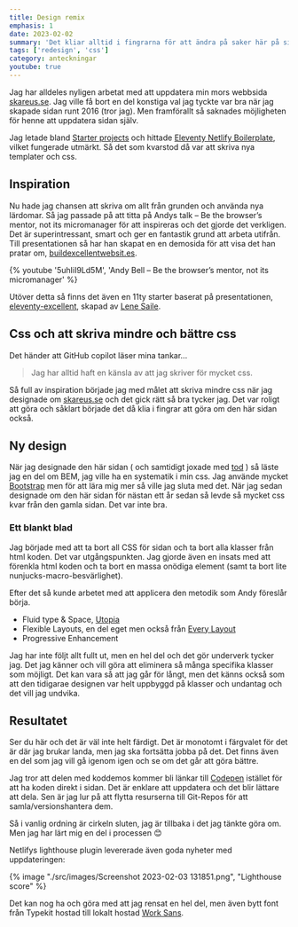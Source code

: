 ```yaml
---
title: Design remix
emphasis: 1
date: 2023-02-02
summary: 'Det kliar alltid i fingrarna för att ändra på saker här på sidan och särskilt då jag hittar något nytt intressant. Efter att jag tittat på Andy Bells talk, "Be the browser’s mentor, not its micromanager" och applicerat det på en sida var jag helt enkelt tvungen att applicera det här.'
tags: ['redesign', 'css']
category: anteckningar
youtube: true
---
```


Jag har alldeles nyligen arbetat med att uppdatera min mors webbsida [skareus.se](https://www.skareus.se). Jag ville få bort en del konstiga val jag tyckte var bra när jag skapade sidan runt 2016 (tror jag). Men framförallt så saknades möjligheten för henne att uppdatera sidan själv.

Jag letade bland [Starter projects](https://www.11ty.dev/docs/starter/) och hittade [Eleventy Netlify Boilerplate](https://eleventy-netlify-boilerplate.netlify.app/), vilket fungerade utmärkt. Så det som kvarstod då var att skriva nya templater och css.

## Inspiration

Nu hade jag chansen att skriva om allt från grunden och använda nya lärdomar. Så jag passade på att titta på Andys talk – Be the browser’s mentor, not its micromanager för att inspireras och det gjorde det verkligen. Det är superintressant, smart och ger en fantastik grund att arbeta utifrån. Till presentationen så har han skapat en en demosida för att visa det han pratar om, [buildexcellentwebsit.es](https://buildexcellentwebsit.es/).

{% youtube '5uhIiI9Ld5M', 'Andy Bell – Be the browser’s mentor, not its micromanager' %}

Utöver detta så finns det även en 11ty starter baserat på presentationen, [eleventy-excellent](https://eleventy-excellent.netlify.app/), skapad av [Lene Saile](https://www.lene.dev/).

## Css och att skriva mindre och bättre css

Det händer att GitHub copilot läser mina tankar...

> Jag har alltid haft en känsla av att jag skriver för mycket css.

Så full av inspiration började jag med målet att skriva mindre css när jag designade om [skareus.se](https://www.skareus.se) och det gick rätt så bra tycker jag. Det var roligt att göra och såklart började det då klia i fingrar att göra om den här sidan också.

## Ny design

När jag designade den här sidan ( och samtidigt joxade med [tod](/projekt/tod) ) så läste jag en del om BEM, jag ville ha en systematik i min css. Jag använde mycket [Bootstrap](https://getbootstrap.com/) men för att lära mig mer så ville jag sluta med det. När jag sedan designade om den här sidan för nästan ett år sedan så levde så mycket css kvar från den gamla sidan. Det var inte bra.

### Ett blankt blad

Jag började med att ta bort all CSS för sidan och ta bort alla klasser från html koden. Det var utgångspunkten. Jag gjorde även en insats med att förenkla html koden och ta bort en massa onödiga element (samt ta bort lite nunjucks-macro-besvärlighet).

Efter det så kunde arbetet med att applicera den metodik som Andy föreslår börja.

-   Fluid type & Space, [Utopia](https://utopia.fyi/)
-   Flexible Layouts, en del eget men också från [Every Layout](https://every-layout.dev/)
-   Progressive Enhancement

Jag har inte följt allt fullt ut, men en hel del och det gör underverk tycker jag. Det jag känner och vill göra att eliminera så många specifika klasser som möjligt. Det kan vara så att jag går för långt, men det känns också som att den tidigarae designen var helt uppbyggd på klasser och undantag och det vill jag undvika.

## Resultatet

Ser du här och det är väl inte helt färdigt. Det är monotomt i färgvalet för det är där jag brukar landa, men jag ska fortsätta jobba på det. Det finns även en del som jag vill gå igenom igen och se om det går att göra bättre.

Jag tror att delen med koddemos kommer bli länkar till [Codepen](https://codepen.io/) istället för att ha koden direkt i sidan. Det är enklare att uppdatera och det blir lättare att dela. Sen är jag lur på att flytta resurserna till Git-Repos för att samla/versionshantera dem.

Så i vanlig ordning är cirkeln sluten, jag är tillbaka i det jag tänkte göra om. Men jag har lärt mig en del i processen 😊

Netlifys lighthouse plugin levererade även goda nyheter med uppdateringen:

{% image "./src/images/Screenshot 2023-02-03 131851.png", "Lighthouse score" %}

Det kan nog ha och göra med att jag rensat en hel del, men även bytt font från Typekit hostad till lokalt hostad [Work Sans](https://github.com/weiweihuanghuang/Work-Sans).
